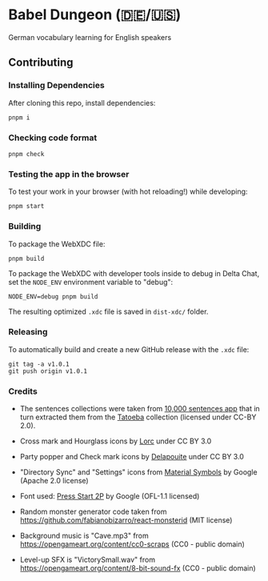 # Babel Dungeon (🇩🇪/🇺🇸)

German vocabulary learning for English speakers

## Contributing

### Installing Dependencies

After cloning this repo, install dependencies:

```
pnpm i
```

### Checking code format

```
pnpm check
```

### Testing the app in the browser

To test your work in your browser (with hot reloading!) while developing:

```
pnpm start
```

### Building

To package the WebXDC file:

```
pnpm build
```

To package the WebXDC with developer tools inside to debug in Delta Chat, set the `NODE_ENV`
environment variable to "debug":

```
NODE_ENV=debug pnpm build
```

The resulting optimized `.xdc` file is saved in `dist-xdc/` folder.

### Releasing

To automatically build and create a new GitHub release with the `.xdc` file:

```
git tag -a v1.0.1
git push origin v1.0.1
```

### Credits

- The sentences collections were taken from [10,000 sentences app](https://github.com/tkrajina/10000sentences) that in turn extracted them from the [Tatoeba](https://tatoeba.org) collection (licensed under CC-BY 2.0).

- Cross mark and Hourglass icons by [Lorc](https://lorcblog.blogspot.com/) under CC BY 3.0

- Party popper and Check mark icons by [Delapouite](https://delapouite.com/) under CC BY 3.0

- "Directory Sync" and "Settings" icons from [Material Symbols](https://github.com/google/material-design-icons/blob/master/LICENSE) by Google (Apache 2.0 license)

- Font used: [Press Start 2P](https://github.com/fontsource/font-files/tree/main/fonts/google/press-start-2p) by Google (OFL-1.1 licensed)

- Random monster generator code taken from https://github.com/fabianobizarro/react-monsterid (MIT license)

- Background music is "Cave.mp3" from https://opengameart.org/content/cc0-scraps (CC0 - public domain)

- Level-up SFX is "VictorySmall.wav" from https://opengameart.org/content/8-bit-sound-fx (CC0 - public domain)

